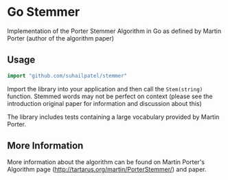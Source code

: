 Go Stemmer
===========

Implementation of the Porter Stemmer Algorithm in Go as defined by Martin Porter (author of the algorithm paper)

## Usage ##

```go
import "github.com/suhailpatel/stemmer"
```

Import the library into your application and then call the `Stem(string)` function. Stemmed words may not be perfect on context (please see the introduction original paper for information and discussion about this)

The library includes tests containing a large vocabulary provided by Martin Porter. 

## More Information ##

More information about the algorithm can be found on Martin Porter's Algorithm page (http://tartarus.org/martin/PorterStemmer/) and paper.
